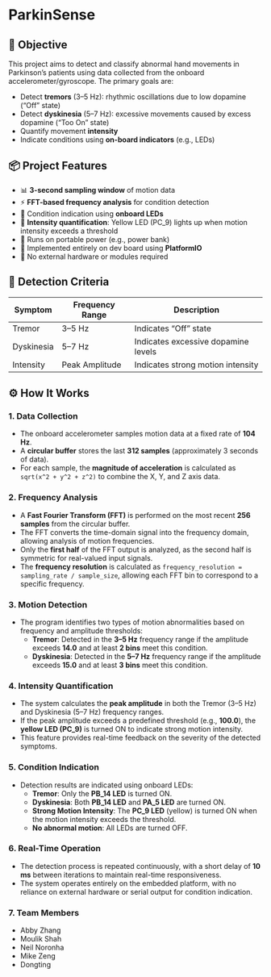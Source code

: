 # ParkinSense 

## 🧠 Objective
This project aims to detect and classify abnormal hand movements in Parkinson’s patients using data collected from the onboard accelerometer/gyroscope. The primary goals are:
- Detect **tremors** (3–5 Hz): rhythmic oscillations due to low dopamine (“Off” state)
- Detect **dyskinesia** (5–7 Hz): excessive movements caused by excess dopamine (“Too On” state)
- Quantify movement **intensity**
- Indicate conditions using **on-board indicators** (e.g., LEDs)

## 📦 Project Features
- 📊 **3-second sampling window** of motion data
- ⚡ **FFT-based frequency analysis** for condition detection
- 🔔 Condition indication using **onboard LEDs**
- 🌟 **Intensity quantification**: Yellow LED (PC_9) lights up when motion intensity exceeds a threshold
- 🔋 Runs on portable power (e.g., power bank)
- 🧩 Implemented entirely on dev board using **PlatformIO**
- 🚫 No external hardware or modules required

## 🧪 Detection Criteria
| Symptom      | Frequency Range | Description                         |
|--------------|-----------------|-------------------------------------|
| Tremor       | 3–5 Hz          | Indicates “Off” state               |
| Dyskinesia   | 5–7 Hz          | Indicates excessive dopamine levels |
| Intensity    | Peak Amplitude  | Indicates strong motion intensity   |

## ⚙️ How It Works

### 1. **Data Collection**
- The onboard accelerometer samples motion data at a fixed rate of **104 Hz**.
- A **circular buffer** stores the last **312 samples** (approximately 3 seconds of data).
- For each sample, the **magnitude of acceleration** is calculated as `sqrt(x^2 + y^2 + z^2)` to combine the X, Y, and Z axis data.

### 2. **Frequency Analysis**
- A **Fast Fourier Transform (FFT)** is performed on the most recent **256 samples** from the circular buffer.
- The FFT converts the time-domain signal into the frequency domain, allowing analysis of motion frequencies.
- Only the **first half** of the FFT output is analyzed, as the second half is symmetric for real-valued input signals.
- The **frequency resolution** is calculated as `frequency_resolution = sampling_rate / sample_size`, allowing each FFT bin to correspond to a specific frequency.

### 3. **Motion Detection**
- The program identifies two types of motion abnormalities based on frequency and amplitude thresholds:
  - **Tremor**: Detected in the **3–5 Hz** frequency range if the amplitude exceeds **14.0** and at least **2 bins** meet this condition.
  - **Dyskinesia**: Detected in the **5–7 Hz** frequency range if the amplitude exceeds **15.0** and at least **3 bins** meet this condition.

### 4. **Intensity Quantification**
- The system calculates the **peak amplitude** in both the Tremor (3–5 Hz) and Dyskinesia (5–7 Hz) frequency ranges.
- If the peak amplitude exceeds a predefined threshold (e.g., **100.0**), the **yellow LED (PC_9)** is turned ON to indicate strong motion intensity.
- This feature provides real-time feedback on the severity of the detected symptoms.

### 5. **Condition Indication**
- Detection results are indicated using onboard LEDs:
  - **Tremor**: Only the **PB_14 LED** is turned ON.
  - **Dyskinesia**: Both **PB_14 LED** and **PA_5 LED** are turned ON.
  - **Strong Motion Intensity**: The **PC_9 LED** (yellow) is turned ON when the motion intensity exceeds the threshold.
  - **No abnormal motion**: All LEDs are turned OFF.

### 6. **Real-Time Operation**
- The detection process is repeated continuously, with a short delay of **10 ms** between iterations to maintain real-time responsiveness.
- The system operates entirely on the embedded platform, with no reliance on external hardware or serial output for condition indication.

### 7. **Team Members**
- Abby Zhang
- Moulik Shah
- Neil Noronha
- Mike Zeng
- Dongting
